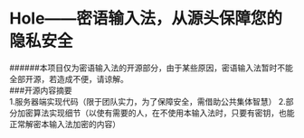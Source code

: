 # Hole——密语输入法，从源头保障您的隐私安全  
######本项目仅为密语输入法的开源部分，由于某些原因，密语输入法暂时不能全部开源，若造成不便，请谅解。  
###开源内容摘要  
1.服务器端实现代码（限于团队实力，为了保障安全，需借助公共集体智慧）
2.部分加密算法实现细节（以使有需要的人，在不使用本输入法时，只要有密钥，也能正常解密本输入法加密的内容）
